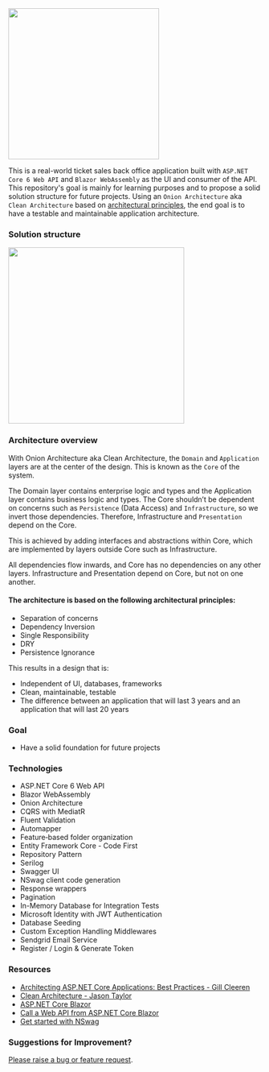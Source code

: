 <img src="https://github.com/danradic/eTicketManagement/blob/main/src/Presentation/eTicketManagement.BlazorWasm/wwwroot/img/eTicketlogo2.png" width="300">

This is a real-world ticket sales back office application built with `ASP.NET Core 6 Web API` and `Blazor WebAssembly` as the UI and consumer of the API.
This repository's goal is mainly for learning purposes and to propose a solid solution structure for future projects. 
Using an `Onion Architecture` aka `Clean Architecture` based on [architectural principles](https://github.com/danradic/eTicketManagement/edit/main/README.md#the-architecture-is-based-on-the-following-architectural-principles), the end goal is to have a testable and maintainable application architecture.


### Solution structure

<img src="https://github.com/danradic/eTicketManagement/blob/main/src/Presentation/eTicketManagement.BlazorWasm/wwwroot/img/solution_structure.PNG" width="350">

### Architecture overview

With Onion Architecture aka Clean Architecture, the `Domain` and `Application` layers are at the center of the design. This is known as the `Core` of the system. 

The Domain layer contains enterprise logic and types and the Application layer contains business logic and types.
The Core shouldn’t be dependent on concerns such as `Persistence` (Data Access) and `Infrastructure`, so we invert those dependencies. Therefore, Infrastructure and `Presentation` depend on the Core.

This is achieved by adding interfaces and abstractions within Core, which are implemented by layers outside Core such as Infrastructure.  

All dependencies flow inwards, and Core has no dependencies on any other layers.
Infrastructure and Presentation depend on Core, but not on one another.

#### The architecture is based on the following architectural principles:
- Separation of concerns
- Dependency Inversion
- Single Responsibility
- DRY
- Persistence Ignorance

This results in a design that is: 
- Independent of UI, databases, frameworks
- Clean, maintainable, testable
- The difference between an application that will last 3 years and an application that will last 20 years

### Goal
- Have a solid foundation for future projects

### Technologies
- ASP.NET Core 6 Web API
- Blazor WebAssembly
- Onion Architecture
- CQRS with MediatR
- Fluent Validation
- Automapper
- Feature‑based folder organization
- Entity Framework Core - Code First
- Repository Pattern
- Serilog
- Swagger UI
- NSwag client code generation
- Response wrappers
- Pagination
- In-Memory Database for Integration Tests
- Microsoft Identity with JWT Authentication
- Database Seeding
- Custom Exception Handling Middlewares
- Sendgrid Email Service
- Register / Login & Generate Token

### Resources
- [Architecting ASP.NET Core Applications: Best Practices - Gill Cleeren](https://www.pluralsight.com/courses/architecting-asp-dot-net-core-applications-best-practices)
- [Clean Architecture - Jason Taylor](https://www.youtube.com/watch?v=dK4Yb6-LxAk)
- [ASP.NET Core Blazor](https://learn.microsoft.com/en-us/aspnet/core/blazor/?view=aspnetcore-6.0)
- [Call a Web API from ASP.NET Core Blazor](https://learn.microsoft.com/en-us/aspnet/core/blazor/call-web-api?pivots=webassembly&view=aspnetcore-6.0)
- [Get started with NSwag](https://learn.microsoft.com/en-us/aspnet/core/tutorials/getting-started-with-nswag?view=aspnetcore-6.0&tabs=visual-studio)

### Suggestions for Improvement?
[Please raise a bug or feature request](https://github.com/danradic/eTicketManagement/issues/new).


